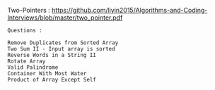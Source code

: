 Two-Pointers :
    https://github.com/liyin2015/Algorithms-and-Coding-Interviews/blob/master/two_pointer.pdf
    
    Questions :
    
    Remove Duplicates from Sorted Array
    Two Sum II - Input array is sorted
    Reverse Words in a String II
    Rotate Array
    Valid Palindrome
    Container With Most Water
    Product of Array Except Self